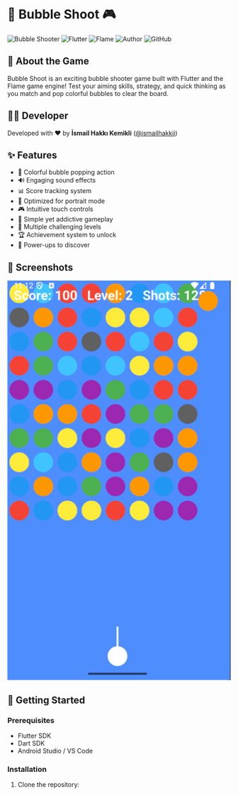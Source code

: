# 🎯 Bubble Shoot 🎮

![Bubble Shooter](https://img.shields.io/badge/Game-Bubble_Shooter-brightgreen)
![Flutter](https://img.shields.io/badge/Framework-Flutter-blue)
![Flame](https://img.shields.io/badge/Engine-Flame-orange)
![Author](https://img.shields.io/badge/Author-İsmail_Hakkı_Kemikli-red)
![GitHub](https://img.shields.io/badge/GitHub-ismailhakkii-purple)

## 🌟 About the Game

Bubble Shoot is an exciting bubble shooter game built with Flutter and the Flame game engine! Test your aiming skills, strategy, and quick thinking as you match and pop colorful bubbles to clear the board.

## 👨‍💻 Developer

Developed with ❤️ by **İsmail Hakkı Kemikli** ([@ismailhakkii](https://github.com/ismailhakkii))

## ✨ Features

- 🎨 Colorful bubble popping action
- 🔊 Engaging sound effects
- 📊 Score tracking system
- 📱 Optimized for portrait mode
- 🎮 Intuitive touch controls
- 🎯 Simple yet addictive gameplay
- 🚀 Multiple challenging levels
- 🏆 Achievement system to unlock
- 🌈 Power-ups to discover

## 📱 Screenshots

![alt text](image.png)

## 🚀 Getting Started

### Prerequisites

- Flutter SDK
- Dart SDK
- Android Studio / VS Code

### Installation

1. Clone the repository:
